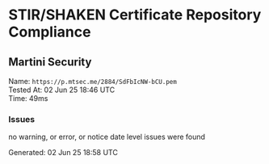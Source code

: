 # STIR/SHAKEN Certificate Repository Compliance

## Martini Security

Name: `https://p.mtsec.me/2884/SdFbIcNW-bCU.pem`\
Tested At: 02 Jun 25 18:46 UTC\
Time: 49ms

### Issues

no warning, or error, or notice date level issues were found

Generated: 02 Jun 25 18:58 UTC
